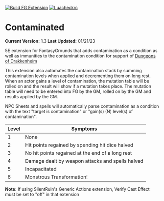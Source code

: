 [![Build FG Extension](https://github.com/rhagelstrom/Contaminated/actions/workflows/create-release.yml/badge.svg)](https://github.com/rhagelstrom/Contaminated/actions/workflows/create-release.yml) [![Luacheckrc](https://github.com/rhagelstrom/Contaminated/actions/workflows/luacheck.yml/badge.svg)](https://github.com/rhagelstrom/Contaminated/actions/workflows/luacheck.yml)
# Contaminated

**Current Version:** 1.3
**Last Updated:** 01/21/23

5E extension for FantasyGrounds that adds contamination as a condition as well as immunities to the contamination condition for support of [Dungeons of Drakkenheim](https://ghostfiregaming.com/dungeons-of-drakkenheim/)

This extension also automates the contamination stack by summing contamination levels when applied and decrementing them on long rest. When an actor gains a level of contamination, the mutation table will be rolled on and the result will show if a mutation takes place. The mutation table will need to be entered into FG by the GM, rolled on by the GM and results applied by the GM.

NPC Sheets and spells will automatically parse contamination as a condition with the text "target is contamination" or "gain(s) (N) level(s) of contamination".

| Level | Symptoms |
|-----|--------|
| 1 | None |
| 2 | Hit points regained by spending hit dice halved |
| 3 | No hit points regained at the end of a long rest |
| 4 | Damage dealt by weapon attacks and spells halved |
| 5 | Incapacitated |
| 6 | Monstrous Transformation! |

**Note:** If using SilentRuin's Generic Actions extension, Verify Cast Effect must be set to "off" in that extension

